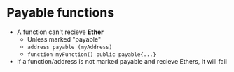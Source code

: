 # Payable functions

* A function can't recieve **Ether**
  * Unless marked "payable"
  * `address payable (myAddress) `
  * `function myFunction() public payable{...}`
* If a function/address is not marked payable and recieve Ethers, It will fail
